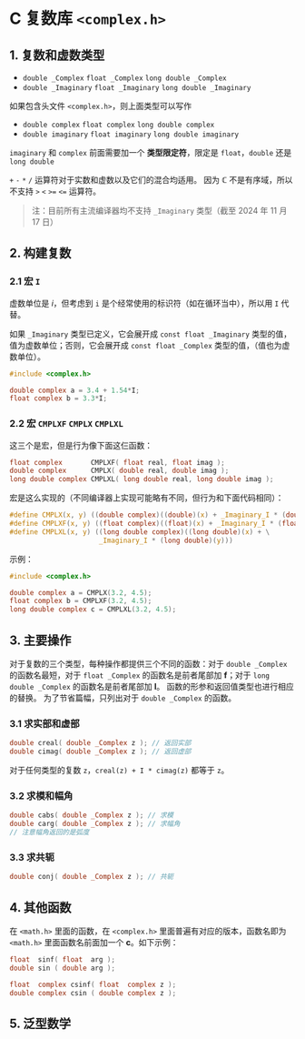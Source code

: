 # C 复数库 `<complex.h>`

## 1. 复数和虚数类型

- `double _Complex` `float _Complex` `long double _Complex`
- `double _Imaginary` `float _Imaginary` `long double _Imaginary`

如果包含头文件 `<complex.h>`，则上面类型可以写作

- `double complex` `float complex` `long double complex`
- `double imaginary` `float imaginary` `long double imaginary`

`imaginary` 和 `complex` 前面需要加一个 **类型限定符**，限定是 `float`，`double` 还是 `long double`

`+` `-` `*` `/` 运算符对于实数和虚数以及它们的混合均适用。
因为 $\mathbb{C}$ 不是有序域，所以不支持 `>` `<` `>=` `<=` 运算符。

> 注：目前所有主流编译器均不支持 `_Imaginary` 类型（截至 2024 年 11 月 17 日）

## 2. 构建复数

### 2.1 宏 `I`

虚数单位是 $i$，但考虑到 `i` 是个经常使用的标识符（如在循环当中），所以用 `I` 代替。

如果 `_Imaginary` 类型已定义，它会展开成 `const float _Imaginary` 类型的值，值为虚数单位；否则，它会展开成 `const float _Complex` 类型的值，（值也为虚数单位）。

```c
#include <complex.h>

double complex a = 3.4 + 1.54*I;
float complex b = 3.3*I;
```

### 2.2 宏 `CMPLXF` `CMPLX` `CMPLXL`

这三个是宏，但是行为像下面这仨函数：

```c
float complex       CMPLXF( float real, float imag );
double complex      CMPLX( double real, double imag );
long double complex CMPLXL( long double real, long double imag );
```

宏是这么实现的（不同编译器上实现可能略有不同，但行为和下面代码相同）：

```c
#define CMPLX(x, y) ((double complex)((double)(x) + _Imaginary_I * (double)(y)))
#define CMPLXF(x, y) ((float complex)((float)(x) + _Imaginary_I * (float)(y)))
#define CMPLXL(x, y) ((long double complex)((long double)(x) + \
                      _Imaginary_I * (long double)(y)))
```

示例：

```c
#include <complex.h>

double complex a = CMPLX(3.2, 4.5);
float complex b = CMPLXF(3.2, 4.5);
long double complex c = CMPLXL(3.2, 4.5);
```

## 3. 主要操作

对于复数的三个类型，每种操作都提供三个不同的函数：对于 `double _Complex` 的函数名最短，对于 `float _Complex` 的函数名是前者尾部加 **f**；对于 `long double _Complex` 的函数名是前者尾部加 **l**。
函数的形参和返回值类型也进行相应的替换。
为了节省篇幅，只列出对于 `double _Complex` 的函数。

### 3.1 求实部和虚部

```c
double creal( double _Complex z ); // 返回实部
double cimag( double _Complex z ); // 返回虚部
```

对于任何类型的复数 `z`，`creal(z) + I * cimag(z)` 都等于 `z`。

### 3.2 求模和幅角

```c
double cabs( double _Complex z ); // 求模
double carg( double _Complex z ); // 求幅角
// 注意幅角返回的是弧度
```

### 3.3 求共轭

```c
double conj( double _Complex z ); // 共轭
```

## 4. 其他函数

在 `<math.h>` 里面的函数，在 `<complex.h>` 里面普遍有对应的版本，函数名即为 `<math.h>` 里面函数名前面加一个 **c**。如下示例：

```c
float  sinf( float  arg );
double sin ( double arg );

float  complex csinf( float  complex z );
double complex csin ( double complex z );
```

## 5. 泛型数学
